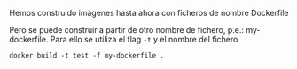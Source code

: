 Hemos construido imágenes hasta ahora con ficheros de nombre Dockerfile

Pero se puede construir a partir de otro nombre de fichero, p.e.: my-dockerfile. Para
ello se utiliza el flag `-t` y el nombre del fichero

    docker build -t test -f my-dockerfile .